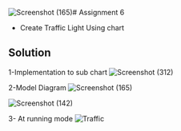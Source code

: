 ![Screenshot (165)](https://github.com/Omarmedhat0/ITI_Intake44_Matlab/assets/108958395/acacc3f4-e8e0-424d-a349-3bd8609b7bd4)# Assignment 6

* Create Traffic Light Using chart

## **Solution**

1-Implementation to sub chart 
![Screenshot (312)](https://github.com/Omarmedhat0/ITI_Intake44_Matlab/assets/108958395/ce5af675-8154-4869-9752-d5cdb3b9b15e)


2-Model Diagram
![Screenshot (165)](https://github.com/Omarmedhat0/ITI_Intake44_Matlab/assets/108958395/4268097d-27fa-4e3d-bba6-30fdd1f2382d)

![Screenshot (142)](https://github.com/Omarmedhat0/ITI_Intake44_Matlab/assets/108958395/c17962ec-5c7a-4088-afa3-d96a7f9a527f)


3- At running mode
![Traffic](https://github.com/Omarmedhat0/ITI_Intake44_Matlab/assets/108958395/189a73dd-c2ef-4be4-a044-ae34798a23a4)

